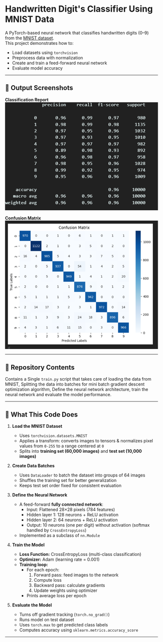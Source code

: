 # Handwritten Digit's Classifier Using MNIST Data

A PyTorch-based neural network that classifies handwritten digits (0–9) from the [MNIST dataset](http://yann.lecun.com/exdb/mnist/).  
This project demonstrates how to:
- Load datasets using `torchvision`
- Preprocess data with normalization
- Create and train a feed-forward neural network
- Evaluate model accuracy

---

## 📸 Output Screenshots

**Classification Report**  
![Classification Report](images/report.png)

**Confusion Matrix**  
![Confusion Matrix](images/cm.png)

---

## 📂 Repository Contents
Contains a Single `train.py` script that takes care of loading the data from MNIST, Splitting the data into batches for mini batch gradient descent optimization algorithm, Define the neural network architecture, train the neural network and evaluate the model performance.

---

## 📌 What This Code Does

1. **Load the MNIST Dataset**  
   - Uses `torchvision.datasets.MNIST`  
   - Applies a transform: converts images to tensors & normalizes pixel values from `0-255` to a range centered at `0`  
   - Splits into **training set (60,000 images)** and **test set (10,000 images)**

2. **Create Data Batches**  
   - Uses `DataLoader` to batch the dataset into groups of 64 images  
   - Shuffles the training set for better generalization  
   - Keeps test set order fixed for consistent evaluation

3. **Define the Neural Network**  
   - A feed-forward **fully connected network**:
     - Input: Flattened 28×28 pixels (784 features)
     - Hidden layer 1: 128 neurons + ReLU activation
     - Hidden layer 2: 64 neurons + ReLU activation
     - Output: 10 neurons (one per digit) without activation (softmax handled by `CrossEntropyLoss`)
   - Implemented as a subclass of `nn.Module`

4. **Train the Model**  
   - **Loss Function:** CrossEntropyLoss (multi-class classification)  
   - **Optimizer:** Adam (learning rate = 0.001)  
   - **Training loop:**  
     - For each epoch:
       1. Forward pass: feed images to the network  
       2. Compute loss  
       3. Backward pass: calculate gradients  
       4. Update weights using optimizer  
     - Prints average loss per epoch

5. **Evaluate the Model**  
   - Turns off gradient tracking (`torch.no_grad()`)  
   - Runs model on test dataset  
   - Uses `torch.max` to get predicted class labels  
   - Computes accuracy using `sklearn.metrics.accuracy_score`

---
